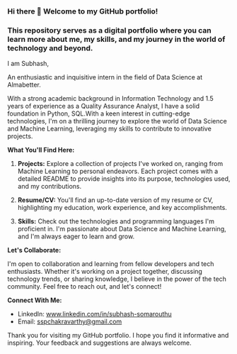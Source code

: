 ### Hi there 👋 Welcome to my GitHub portfolio! 


### This repository serves as a digital portfolio where you can learn more about me, my skills, and my journey in the world of technology and beyond.



I am Subhash,

An enthusiastic and inquisitive intern in the field of Data Science at Almabetter.

With a strong academic background in Information Technology and 1.5 years of experience as a Quality Assurance Analyst, I have a solid foundation in Python, SQL.With a keen interest in cutting-edge technologies, I'm on a thrilling journey to explore the world of Data Science and Machine Learning, leveraging my skills to contribute to innovative projects.

**What You'll Find Here:**

1. **Projects:** Explore a collection of projects I've worked on, ranging from Machine Learning to personal endeavors. Each project comes with a detailed README to provide insights into its purpose, technologies used, and my contributions.

2. **Resume/CV:** You'll find an up-to-date version of my resume or CV, highlighting my education, work experience, and key accomplishments.

3. **Skills:** Check out the technologies and programming languages I'm proficient in. I'm passionate about Data Science and Machine Learning, and I'm always eager to learn and grow.


**Let's Collaborate:**

I'm open to collaboration and learning from fellow developers and tech enthusiasts. Whether it's working on a project together, discussing technology trends, or sharing knowledge, I believe in the power of the tech community. Feel free to reach out, and let's connect!

**Connect With Me:**

- LinkedIn: www.linkedin.com/in/subhash-somarouthu
- Email: sspchakravarthy@gmail.com

Thank you for visiting my GitHub portfolio. I hope you find it informative and inspiring. Your feedback and suggestions are always welcome.


